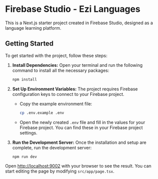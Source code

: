 # Firebase Studio - Ezi Languages

This is a Next.js starter project created in Firebase Studio, designed as a language learning platform.

## Getting Started

To get started with the project, follow these steps:

1.  **Install Dependencies:**
    Open your terminal and run the following command to install all the necessary packages:
    ```bash
    npm install
    ```

2.  **Set Up Environment Variables:**
    The project requires Firebase configuration keys to connect to your Firebase project.
    - Copy the example environment file:
      ```bash
      cp .env.example .env
      ```
    - Open the newly created `.env` file and fill in the values for your Firebase project. You can find these in your Firebase project settings.

3.  **Run the Development Server:**
    Once the installation and setup are complete, run the development server:
    ```bash
    npm run dev
    ```

Open [http://localhost:9002](http://localhost:9002) with your browser to see the result. You can start editing the page by modifying `src/app/page.tsx`.
